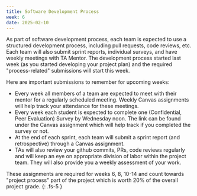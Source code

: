 ```yaml
---
title: Software Development Process  
week: 6
date: 2025-02-10
---
```

As part of software development process, each team is expected to use a structured development process, including pull requests, code reviews, etc. Each team will also submit sprint reports, individual surveys, and have weekly meetings with TA Mentor. The development process started last week (as you started developing your project plan) and the required "process-related" submissions will start this week. 

Here are important submissions to remember for upcoming weeks:
* Every week all members of a team are expected to meet with their mentor for a regularly scheduled meeting. Weekly Canvas assignments will help track your attendance for these meetings.
* Every week each student is expected to complete one (Confidential, Peer Evaluation) Survey by Wednesday noon. The link can be found under the Canvas assignment which will help track if you completed the survey or not. 
* At the end of each sprint, each team will submit a sprint report (and retrospective) through a Canvas assignment.
* TAs will also review your github commits, PRs, code reviews regularly and will keep an eye on appropriate division of labor within the project team. They will also provide you a weekly assessment of your work.

These assignments are required for weeks 6, 8, 10-14 and count towards "project process" part of the project which is worth 20% of the overall project grade. 
{: .fs-5 }
